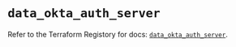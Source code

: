 # `data_okta_auth_server`

Refer to the Terraform Registory for docs: [`data_okta_auth_server`](https://www.terraform.io/docs/providers/okta/d/auth_server).
